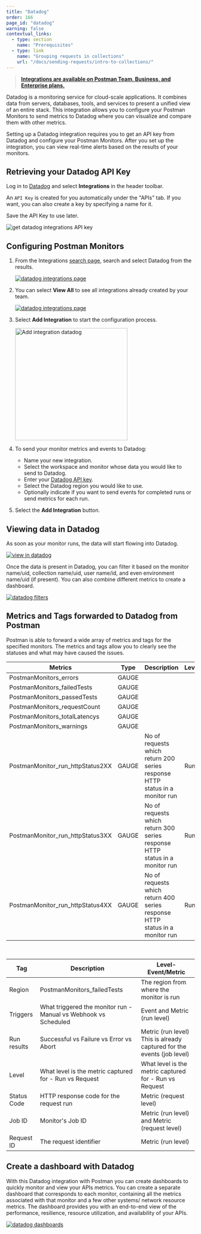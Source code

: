 ```yaml
---
title: "Datadog"
order: 166
page_id: "datadog"
warning: false
contextual_links:
  - type: section
    name: "Prerequisites"
  - type: link
    name: "Grouping requests in collections"
    url: "/docs/sending-requests/intro-to-collections/"
---
```


> **[Integrations are available on Postman Team, Business, and Enterprise plans.](https://www.postman.com/pricing/)**

Datadog is a monitoring service for cloud-scale applications. It combines data from servers, databases, tools, and services to present a unified view of an entire stack. This integration allows you to configure your Postman Monitors to send metrics to Datadog where you can visualize and compare them with other metrics.

Setting up a Datadog integration requires you to get an API key from Datadog and configure your Postman Monitors. After you set up the integration, you can view real-time alerts based on the results of your monitors.

## Retrieving your Datadog API Key

Log in to [Datadog](https://app.datadoghq.com/account/settings#api) and select **Integrations** in the header toolbar.

An `API Key` is created for you automatically under the "APIs" tab. If you want, you can also create a key by specifying a name for it.

Save the API Key to use later.

![get datadog integrations API key](https://assets.postman.com/postman-docs/datadog-get-api-key-bb.jpg)

## Configuring Postman Monitors

1. From the Integrations [search page](https://postman.postman.co/integrations/browse?category=all), search and select Datadog from the results.

   [![datadog integrations page](https://assets.postman.com/postman-docs/datadog-all-search.jpg)](https://assets.postman.com/postman-docs/datadog-all-search.jpg)

1. You can select **View All** to see all integrations already created by your team.

   [![datadog integrations page](https://assets.postman.com/postman-docs/datadog-details.jpg)](https://assets.postman.com/postman-docs/datadog-details.jpg)

1. Select **Add Integration** to start the configuration process.

   <img alt="Add integration datadog" src="https://assets.postman.com/postman-docs/datadog-save-add-integration.jpg" width="300px"/>

1. To send your monitor metrics and events to Datadog:

   * Name your new integration.
   * Select the workspace and monitor whose data you would like to send to Datadog.
   * Enter your [Datadog API key](https://docs.datadoghq.com/account_management/api-app-keys/).
   * Select the Datadog region you would like to use.
   * Optionally indicate if you want to send events for completed runs or send metrics for each run.

1. Select the **Add Integration** button.

## Viewing data in Datadog

As soon as your monitor runs, the data will start flowing into Datadog.

[![view in datadog](https://assets.postman.com/postman-docs/datadog-monitor-alerts.jpg)](https://assets.postman.com/postman-docs/datadog-monitor-alerts.jpg)

Once the data is present in Datadog, you can filter it based on the monitor name/uid, collection name/uid, user name/id, and even environment name/uid (if present). You can also combine different metrics to create a dashboard.

[![datadog filters](https://assets.postman.com/postman-docs/58831776.png)](https://assets.postman.com/postman-docs/58831776.png)

## Metrics and Tags forwarded to Datadog from Postman

Postman is able to forward a wide array of metrics and tags for the specified monitors. The metrics and tags allow you to clearly see the statuses and what may have caused the issues.

| **Metrics**          | **Type**         | **Description**         | **Level**         |
| ------------- | ------------- | ------------- | ------------- |
| PostmanMonitors_errors | GAUGE   |
| PostmanMonitors_failedTests | GAUGE  |
| PostmanMonitors_passedTests  | GAUGE  |
| PostmanMonitors_requestCount  | GAUGE  |
| PostmanMonitors_totalLatencys  | GAUGE  |
| PostmanMonitors_warnings  | GAUGE  |
| PostmanMonitor\_run\_httpStatus2XX  | GAUGE  | No of requests which return 200 series response HTTP status in a monitor run  | Run  |
| PostmanMonitor\_run\_httpStatus3XX  | GAUGE  | No of requests which return 300 series response HTTP status in a monitor run  | Run  |
| PostmanMonitor\_run\_httpStatus4XX  | GAUGE  | No of requests which return 400 series response HTTP status in a monitor run  | Run  |

<br />

| **Tag**          | **Description**         | **Level-Event/Metric**         |
| ------------- | ------------- | ------------- |
| Region | PostmanMonitors_failedTests | The region from where the monitor is run  | Metric (run level), Metric (request level)  |
| Triggers | What triggered the monitor run - Manual vs Webhook vs Scheduled  | Event and Metric (run level)  |
| Run results | Successful vs Failure vs Error vs Abort  | Metric (run level)<br />This is already captured for the events (job level)  |
| Level | What level is the metric captured for - Run vs Request  | What level is the metric captured for - Run vs Request  |
| Status Code | HTTP response code for the request run  | Metric (request level)  |
| Job ID | Monitor's Job ID  | Metric (run level) and Metric (request level)  |
| Request ID | The request identifier  | Metric (run level)  |

## Create a dashboard with Datadog

With this Datadog integration with Postman you can create dashboards to quickly monitor and view your APIs metrics. You can create a separate dashboard that corresponds to each monitor, containing all the metrics associated with that monitor and a few other systems/ network resource metrics. The dashboard provides you with an end-to-end view of the performance, resilience, resource utilization, and availability of your APIs.

[![datadog dashboards](https://assets.postman.com/postman-docs/datadog-postman-api-dashboard.jpg)](https://assets.postman.com/postman-docs/datadog-postman-api-dashboard.jpg)
